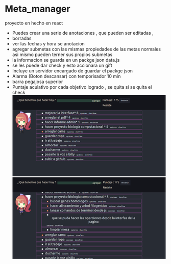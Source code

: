 # Meta_manager

proyecto en hecho en  react 
* Puedes crear una serie de anotaciones , que pueden ser editadas ,
* borradas  
* ver las fechas y hora se anotacion  
* agregar submetas con las mismas propiedades de las metas normales asi mismo pueden terner sus propios submetas 
* la informacion se guarda en un packge json data.js 
* se les puede dar check y esto accionara un gift 
* Incluye un servidor encargado de guardar el packge json 
* Alarma (Boton descansar) con temporisador  10 min 
* barra pegajosa superior 
* Puntaje aculativo por cada objetivo logrado , se quita si se quita el check 
![Captura 1 ](Captura1.png) 
![Captura 2 ](Captura2.png) 
